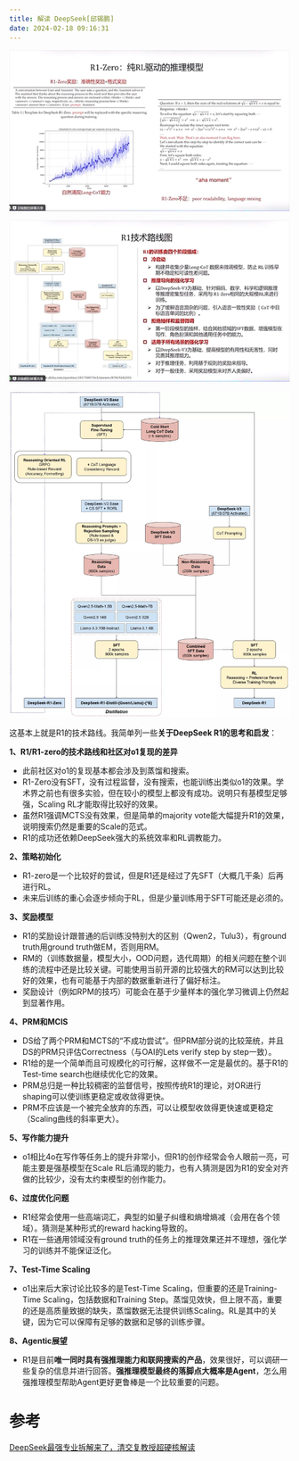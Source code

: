 ```yaml
---
title: 解读 DeepSeek[邱锡鹏]
date: 2024-02-18 09:16:31
---
```



![ubqella3.bmp](./images/ubqella3.bmp)  

![gelov7re.bmp](./images/gelov7re.bmp)
  
![Deepseek-R1实现过程.png](./images/Deepseek-R1实现过程.png)  


这基本上就是R1的技术路线。我简单列一些**关于DeepSeek R1的思考和启发**：

**1、R1/R1-zero的技术路线和社区对o1复现的差异**

- 此前社区对o1的复现基本都会涉及到蒸馏和搜索。
- R1-Zero没有SFT，没有过程监督，没有搜索，也能训练出类似o1的效果。学术界之前也有很多实验，但在较小的模型上都没有成功。说明只有基模型足够强，Scaling RL才能取得比较好的效果。
- 虽然R1强调MCTS没有效果，但是简单的majority vote能大幅提升R1的效果，说明搜索仍然是重要的Scale的范式。
- R1的成功还依赖DeepSeek强大的系统效率和RL调教能力。

**2、策略初始化**

- R1-zero是一个比较好的尝试，但是R1还是经过了先SFT（大概几干条）后再进行RL。
- 未来后训练的重心会逐步倾向于RL，但是少量训练用于SFT可能还是必须的。

**3、奖励模型**

- R1的奖励设计跟普通的后训练没特别大的区别（Qwen2，Tulu3），有ground truth用ground truth做EM，否则用RM。
- RM的（训练数据量，模型大小，OOD问题，选代周期）的相关问题在整个训练的流程中还是比较关键。可能使用当前开源的比较强大的RM可以达到比较好的效果，也有可能基于内部的数据重新进行了偏好标注。
- 奖励设计（例如RPM的技巧）可能会在基于少量样本的强化学习微调上仍然起到显著作用。

**4、PRM和MCIS**

- DS给了两个PRM和MCTS的“不成功尝试”。但PRM部分说的比较笼统，并且DS的PRM只评估Correctness（与OAI的Lets verify step by step一致）。
- R1给的是一个简单而且可规模化的可行解，这样做不一定是最优的。基于R1的Test-time search也继续优化它的效果。
- PRM总归是一种比较稠密的监督信号，按照传统R1的理论，对OR进行shaping可以使训练更稳定或收敛得更快。
- PRM不应该是一个被完全放弃的东西，可以让模型收敛得更快速或更稳定（Scaling曲线的斜率更大）。

**5、写作能力提升**

- o1相比4o在写作等任务上的提升非常小，但R1的创作经常会令人眼前一亮，可能主要是强基模型在Scale RL后涌现的能力，也有人猜测是因为R1的安全对齐做的比较少，没有太约束模型的创作能力。

**6、过度优化问题**

- R1经常会使用一些高端词汇，典型的如量子纠缠和熵增熵减（会用在各个领域）。猜测是某种形式的reward hacking导致的。
- R1在一些通用领域没有ground truth的任务上的推理效果还并不理想，强化学习的训练并不能保证泛化。

**7、Test-Time Scaling**

- o1出来后大家讨论比较多的是Test-Time Scaling，但重要的还是Training-Time Scaling，包括数据和Training
Step。蒸馏见效快，但上限不高，重要的还是高质量致据的缺失，蒸馏数据无法提供训练Scaling。RL是其中的关键，因为它可以保障有足够的数据和足够的训练步骤。

**8、Agentic展望**

- R1是目前**唯一同时具有强推理能力和联网搜索的产品**，效果很好，可以调研一些复杂的信息并进行回答。**强推理模型最终的落脚点大概率是Agent**，怎么用强推理模型帮助Agent更好更鲁棒是一个比较重要的问题。

# 参考

[DeepSeek最强专业拆解来了，清交复教授超硬核解读](https://mp.weixin.qq.com/s/LsMOIgQinPZBnsga0imcvA)

